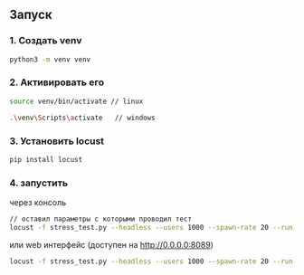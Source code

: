 ## Запуск

### 1. Создать venv
```sh
python3 -m venv venv
``` 
### 2. Активировать его
```sh
source venv/bin/activate // linux

.\venv\Scripts\activate   // windows
``` 

### 3. Установить locust
```sh
pip install locust
```

### 4. запустить 
через консоль

```sh
// оставил параметры с которыми проводил тест
locust -f stress_test.py --headless --users 1000 --spawn-rate 20 --run-time 3m --csv=report
```
или web интерфейс (доступен на http://0.0.0.0:8089)
```sh
locust -f stress_test.py --headless --users 1000 --spawn-rate 20 --run-time 3m --csv=report
```